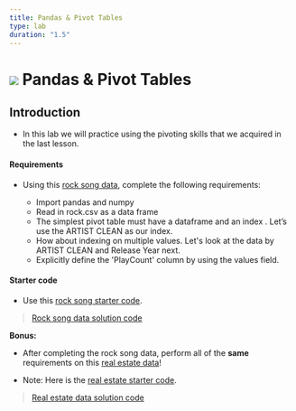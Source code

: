 ```yaml
---
title: Pandas & Pivot Tables
type: lab
duration: "1.5"
---
```


# ![](https://ga-dash.s3.amazonaws.com/production/assets/logo-9f88ae6c9c3871690e33280fcf557f33.png) Pandas & Pivot Tables

## Introduction

- In this lab we will practice using the pivoting skills that we acquired in the last lesson.

#### Requirements

- Using this [rock song data](./assets/datasets/rock.csv), complete the following requirements:

    - Import pandas and numpy
    - Read in rock.csv as a data frame
    - The simplest pivot table must have a dataframe and an index . Let’s use the ARTIST CLEAN as our index.
    - How about indexing on multiple values. Let's look at the data by ARTIST CLEAN and Release Year next.
    - Explicitly define the 'PlayCount' column by using the values field.

#### Starter code
- Use this [rock song starter code](./code/starter-code/w2-3.2-rock-starter.ipynb).

> [Rock song data solution code](./code/solution-code/w2-3.2-rock-solution.ipynb)

**Bonus:**
- After completing the rock song data, perform  all of the **same** requirements on this [real estate data](./assets/datasets/Sacramentorealestatetransactions.csv)!

- Note: Here is the [real estate starter code](./code/starter-code/w2-3.2-realestate-starter.ipynb).

> [Real estate data solution code](./code/solution-code/w2-3.2-realestate-solution.ipynb)
